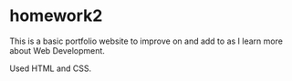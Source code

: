 # homework2

This is a basic portfolio website to improve on and add to as I learn more about Web Development.

Used HTML and CSS.
